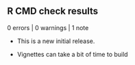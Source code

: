 ## R CMD check results

0 errors | 0 warnings | 1 note

* This is a new initial release.

* Vignettes can take a bit of time to build
